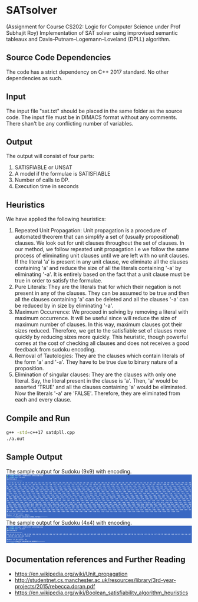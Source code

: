 # SATsolver
(Assignment for Course CS202: Logic for Computer Science under Prof Subhajit Roy)
Implementation of SAT solver using improvised semantic tableaux and Davis–Putnam–Logemann–Loveland (DPLL) algorithm.

Source Code Dependencies
------------------------
The code has a strict dependency on C++ 2017 standard. No other dependencies as such.

Input
------
The input file "sat.txt" should be placed in the same folder as the source code. The input file must be in DIMACS format without any comments. There shan't be any conflicting number of variables.

Output
-------
The output will consist of four parts:
1. SATISFIABLE or UNSAT
2. A model if the formulae is SATISFIABLE
3. Number of calls to DP.
4. Execution time in seconds

Heuristics
-------
We have applied the following heuristics:
1. Repeated Unit Propagation: Unit propagation is a procedure of automated theorem that can simplify a set of (usually propositional) clauses. We look out for unit clauses throughout the set of clauses. In our method, we follow repeated unit propagation i.e we follow the same process of eliminating unit clauses until we are left with no unit clauses. If the literal 'a' is present in any unit clause, we eliminate all the clauses containing 'a' and reduce the size of all the literals containing '-a' by eliminating '-a'. It is entirely based on the fact that a unit clause must be true in order to satisfy the formulae.
2. Pure Literals: They are the literals that for which their negation is not present in any of the clauses. They can be assumed to be true and then all the clauses containing 'a' can be deleted and all the clauses '-a' can be reduced by in size by eliminating '-a'.
3. Maximum Occurrence: We proceed in solving by removing a literal with maximum occurrence. It will be useful since will reduce the size of maximum number of clauses. In this way, maximum clauses got their sizes reduced. Therefore, we get to the satisfiable set of clauses more quickly by reducing sizes more quickly. This heuristic, though powerful comes at the cost of checking all clauses and does not receives a good feedback from sudoku encoding.
4. Removal of Tautologies: They are the clauses which contain literals of the form 'a' and '-a'. They have to be true due to binary nature of a proposition.
5. Elimination of singular clauses: They are the clauses with only one literal. Say, the literal present in the clause is 'a'. Then, 'a' would be asserted 'TRUE' and all the clauses containing 'a' would be eliminated. Now the literals '-a' are 'FALSE'. Therefore, they are eliminated from each and every clause.



Compile and Run
---------------
```bash
g++ -std=c++17 satdpll.cpp
./a.out
```

Sample Output
---------------------
The sample output for Sudoku (9x9) with encoding.
![Alt text](img1.png?raw=true "Output for 9x9 sudoku encoding")
The sample output for Sudoku (4x4) with encoding.
![Alt text](img2.png?raw=true "Output for 4x4 sudoku encoding")

Documentation references and Further Reading
------------------------
- https://en.wikipedia.org/wiki/Unit_propagation
- http://studentnet.cs.manchester.ac.uk/resources/library/3rd-year-projects/2015/rebecca.doran.pdf
- https://en.wikipedia.org/wiki/Boolean_satisfiability_algorithm_heuristics
